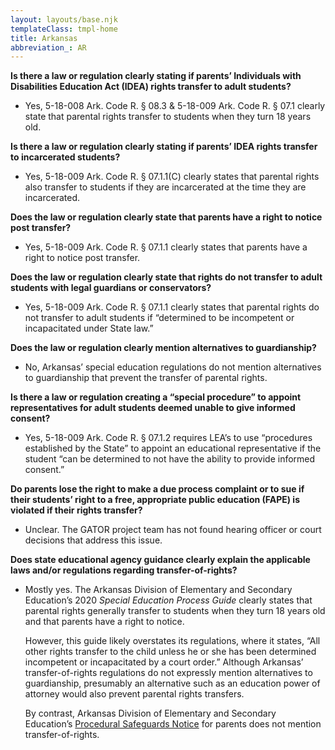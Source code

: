 ```yaml
---
layout: layouts/base.njk
templateClass: tmpl-home
title: Arkansas
abbreviation_: AR
---
```


**Is there a law or regulation clearly stating if parents’ Individuals with Disabilities Education Act (IDEA) rights transfer to adult students?**

- Yes, 5-18-008 Ark. Code R. § 08.3 & 5-18-009 Ark. Code R. § 07.1 clearly state that parental rights transfer to students when they turn 18 years old.

**Is there a law or regulation clearly stating if parents’ IDEA rights transfer to incarcerated students?**

- Yes, 5-18-009 Ark. Code R. § 07.1.1(C) clearly states that parental rights also transfer to students if they are incarcerated at the time they are incarcerated.

**Does the law or regulation clearly state that parents have a right to notice post transfer?**

- Yes, 5-18-009 Ark. Code R. § 07.1.1 clearly states that parents have a right to notice post transfer.

**Does the law or regulation clearly state that rights do not transfer to adult students with legal guardians or conservators?**

- Yes, 5-18-009 Ark. Code R. § 07.1.1 clearly states that parental rights do not transfer to adult students if “determined to be incompetent or incapacitated under State law.”

**Does the law or regulation clearly mention alternatives to guardianship?**

- No, Arkansas’ special education regulations do not mention alternatives to guardianship that prevent the transfer of parental rights.

**Is there a law or regulation creating a “special procedure” to appoint representatives for adult students deemed unable to give informed consent?**

- Yes, 5-18-009 Ark. Code R. § 07.1.2 requires LEA’s to use “procedures established by the State” to appoint an educational representative if the student “can be determined to not have the ability to provide informed consent.”

**Do parents lose the right to make a due process complaint or to sue if their students’ right to a free, appropriate public education (FAPE) is violated if their rights transfer?**

- Unclear. The GATOR project team has not found hearing officer or court decisions that address this issue.

**Does state educational agency guidance clearly explain the applicable laws and/or regulations regarding transfer-of-rights?**

- Mostly yes. The Arkansas Division of Elementary and Secondary Education’s 2020 _Special Education Process Guide_ clearly states that parental rights generally transfer to students when they turn 18 years old and that parents have a right to notice.

  However, this guide likely overstates its regulations, where it states, “All other rights transfer to the child unless he or she has been determined incompetent or incapacitated by a court order.” Although Arkansas’ transfer-of-rights regulations do not expressly mention alternatives to guardianship, presumably an alternative such as an education power of attorney would also prevent parental rights transfers.

  By contrast, Arkansas Division of Elementary and Secondary Education’s [Procedural Safeguards Notice](http://dese.ade.arkansas.gov/divisions/learning-services/special-education/policy-regulations/your-rights-under-idea) for parents does not mention transfer-of-rights.
